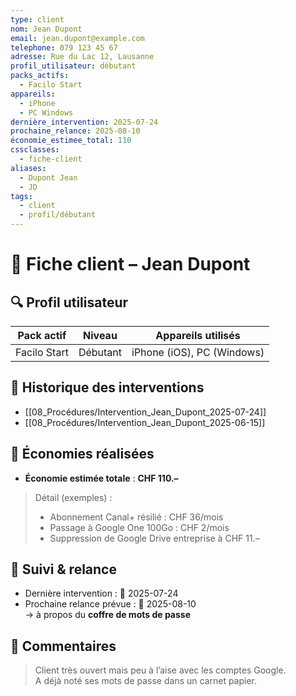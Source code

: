 ```yaml
---
type: client
nom: Jean Dupont
email: jean.dupont@example.com
telephone: 079 123 45 67
adresse: Rue du Lac 12, Lausanne
profil_utilisateur: débutant
packs_actifs:
  - Facilo Start
appareils:
  - iPhone
  - PC Windows
dernière_intervention: 2025-07-24
prochaine_relance: 2025-08-10
économie_estimee_total: 110
cssclasses:
  - fiche-client
aliases:
  - Dupont Jean
  - JD
tags:
  - client
  - profil/débutant
---
```

# 👤 Fiche client – Jean Dupont

## 🔍 Profil utilisateur

| Pack actif   | Niveau   | Appareils utilisés         |
| ------------ | -------- | -------------------------- |
| Facilo Start | Débutant | iPhone (iOS), PC (Windows) |

## 📅 Historique des interventions
- [[08_Procédures/Intervention_Jean_Dupont_2025-07-24]]
- [[08_Procédures/Intervention_Jean_Dupont_2025-06-15]]

## 💸 Économies réalisées
- **Économie estimée totale** : **CHF 110.–**

> Détail (exemples) :
> - Abonnement Canal+ résilié : CHF 36/mois
> - Passage à Google One 100Go : CHF 2/mois
> - Suppression de Google Drive entreprise à CHF 11.–

## 🔁 Suivi & relance
- Dernière intervention : 📆 2025-07-24
- Prochaine relance prévue : 🔔 2025-08-10  
→ à propos du **coffre de mots de passe**

## 💬 Commentaires
> Client très ouvert mais peu à l’aise avec les comptes Google.  
> A déjà noté ses mots de passe dans un carnet papier.


